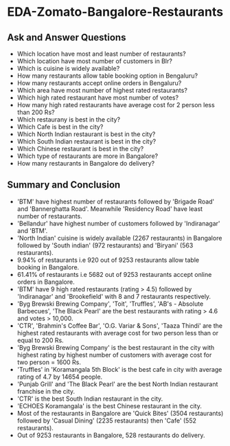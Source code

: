# EDA-Zomato-Bangalore-Restaurants


## Ask and Answer Questions
- Which location have most and least number of restaurants?
- Which location have most number of customers in Blr?
- Which is cuisine is widely available?
- How many restaurants allow table booking option in Bengaluru?
- How many restaurants accept online orders in Bengaluru?
- Which area have most number of highest rated restaurants?
- Which high rated restaurant have most number of votes?
- How many high rated restaurants have average cost for 2 person less than 200 Rs?
- Which restaurany is best in the city?
- Which Cafe is best in the city?
- Which North Indian restaurant is best in the city?
- Which South Indian restaurant is best in the city?
- Which Chinese restaurant is best in the city?
- Which type of restaurants are more in Bangalore?
- How many restaurants in Bangalore do delivery?

## Summary and Conclusion
- 'BTM' have highest number of restaurants followed by 'Brigade Road' and 'Bannerghatta Road'. Meanwhile 'Residency Road' have least number of restaurants.
- 'Bellandur' have highest number of customers followed by 'Indiranagar' and 'BTM'.
- 'North Indian' cuisine is widely available (2267 restaurants) in Bangalore followed by 'South indian' (972 restaurants) and 'Biryani' (563 restaurants).
- 9.94% of restaurants i.e 920 out of 9253 restaurants allow table booking in Bangalore.
- 61.41% of restaurants i.e 5682 out of 9253 restaurants accept online orders in Bangalore.
- 'BTM' have 9 high rated restaurants (rating > 4.5) followed by 'Indiranagar' and 'Brookefield' with 8 and 7 restaurants respectively.
- 'Byg Brewski Brewing Company', 'Toit', 'Truffles', 'AB's - Absolute Barbecues', 'The Black Pearl' are the best restaurants with rating > 4.6 and votes > 10,000.
- 'CTR', 'Brahmin's Coffee Bar', 'O.G. Variar & Sons', 'Taaza Thindi' are the highest rated restaurants with average cost for two person less than or equal to 200 Rs.
- 'Byg Brewski Brewing Company' is the best restaurant in the city with highest rating by highest number of customers with average cost for two person = 1600 Rs.
- 'Truffles' in 'Koramangala 5th Block' is the best cafe in city with average rating of 4.7 by 14654 people.
- 'Punjab Grill' and 'The Black Pearl' are the best North Indian restaurant franchise in the city.
- 'CTR' is the best South Indian restaurant in the city.
- 'ECHOES Koramangala' is the best Chinese restaurant in the city.
- Most of the restaurants in Bangalore are 'Quick Bites' (3504 restaurants) followed by 'Casual Dining' (2235 restaurants) then 'Cafe' (552 restaurants).
- Out of 9253 restaurants in Bangalore, 528 restaurants do delivery.
